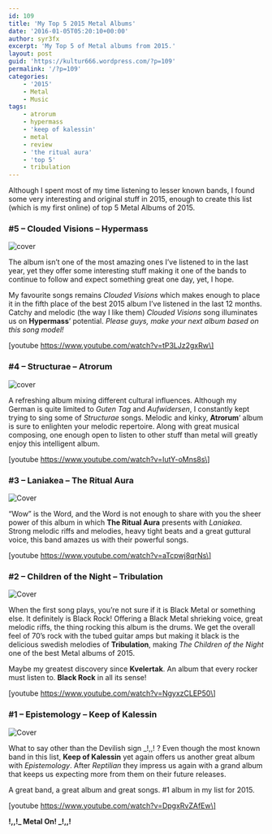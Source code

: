 ```yaml
---
id: 109
title: 'My Top 5 2015 Metal Albums'
date: '2016-01-05T05:20:10+00:00'
author: syr3fx
excerpt: 'My Top 5 of Metal albums from 2015.'
layout: post
guid: 'https://kultur666.wordpress.com/?p=109'
permalink: '/?p=109'
categories:
    - '2015'
    - Metal
    - Music
tags:
    - atrorum
    - hypermass
    - 'keep of kalessin'
    - metal
    - review
    - 'the ritual aura'
    - 'top 5'
    - tribulation
---
```


Although I spent most of my time listening to lesser known bands, I found some very interesting and original stuff in 2015, enough to create this list (which is my first online) of top 5 Metal Albums of 2015.

### \#5 – Clouded Visions – Hypermass

![cover](http://localhost:8080/wp-content/uploads/2016/01/cover1.jpg)

The album isn’t one of the most amazing ones I’ve listened to in the last year, yet they offer some interesting stuff making it one of the bands to continue to follow and expect something great one day, yet, I hope.

My favourite songs remains *Clouded Visions* which makes enough to place it in the fifth place of the best 2015 album I’ve listened in the last 12 months. Catchy and melodic (the way I like them) *Clouded Visions* song illuminates us on **Hypermass**‘ potential. *Please guys, make your next album based on this song model!*

\[youtube https://www.youtube.com/watch?v=tP3LJz2gxRw\]

### \#4 – Structurae – Atrorum

![cover](http://localhost:8080/wp-content/uploads/2016/01/cover2.jpg)

A refreshing album mixing different cultural influences. Although my German is quite limited to *Guten Tag* and *Aufwidersen*, I constantly kept trying to sing some of *Structurae* songs. Melodic and kinky, **Atrorum**‘ album is sure to enlighten your melodic repertoire. Along with great musical composing, one enough open to listen to other stuff than metal will greatly enjoy this intelligent album.

\[youtube https://www.youtube.com/watch?v=IutY-oMns8s\]

### \#3 – Laniakea – The Ritual Aura

![Cover](http://localhost:8080/wp-content/uploads/2016/01/cover3.jpg)

“Wow” is the Word, and the Word is not enough to share with you the sheer power of this album in which **The Ritual Aura** presents with *Laniakea*. Strong melodic riffs and melodies, heavy tight beats and a great guttural voice, this band amazes us with their powerful songs.

\[youtube https://www.youtube.com/watch?v=aTcpwj8qrNs\]

### \#2 – Children of the Night – Tribulation

![Cover](http://localhost:8080/wp-content/uploads/2016/01/cover4.jpg)

When the first song plays, you’re not sure if it is Black Metal or something else. It definitely is Black Rock! Offering a Black Metal shrieking voice, great melodic riffs, the thing rocking this album is the drums. We get the overall feel of 70’s rock with the tubed guitar amps but making it black is the delicious swedish melodies of **Tribulation**, making *The Children of the Night* one of the best Metal albums of 2015.

Maybe my greatest discovery since **Kvelertak**. An album that every rocker must listen to. **Black Rock** in all its sense!

\[youtube https://www.youtube.com/watch?v=NgyxzCLEP50\]

### \#1 – Epistemology – Keep of Kalessin

![Cover](http://localhost:8080/wp-content/uploads/2016/01/cover5.jpg)

What to say other than the Devilish sign \_!,,! ? Even though the most known band in this list, **Keep of Kalessin** yet again offers us another great album with *Epistemology*. After *Reptilian* they impress us again with a grand album that keeps us expecting more from them on their future releases.

A great band, a great album and great songs. #1 album in my list for 2015.

\[youtube https://www.youtube.com/watch?v=DpgxRvZAfEw\]

**!,,!\_ Metal On! \_!,,!**